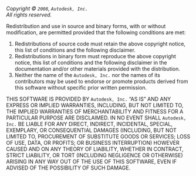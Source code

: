 _Copyright © `2008`, `Autodesk, Inc.`_  
_All rights reserved._

Redistribution and use in source and binary forms, with or without
modification, are permitted provided that the following conditions are met:

1. Redistributions of source code must retain the above copyright
   notice, this list of conditions and the following disclaimer.
2. Redistributions in binary form must reproduce the above copyright
   notice, this list of conditions and the following disclaimer in the
   documentation and/or other materials provided with the distribution.
3. Neither the name of the `Autodesk, Inc.` nor the
   names of its contributors may be used to endorse or promote products
   derived from this software without specific prior written permission.

THIS SOFTWARE IS PROVIDED BY `Autodesk, Inc.` “AS IS” AND
ANY EXPRESS OR IMPLIED WARRANTIES, INCLUDING, BUT NOT LIMITED TO, THE IMPLIED
WARRANTIES OF MERCHANTABILITY AND FITNESS FOR A PARTICULAR PURPOSE ARE
DISCLAIMED. IN NO EVENT SHALL `Autodesk, Inc.` BE LIABLE FOR ANY
DIRECT, INDIRECT, INCIDENTAL, SPECIAL, EXEMPLARY, OR CONSEQUENTIAL DAMAGES
(INCLUDING, BUT NOT LIMITED TO, PROCUREMENT OF SUBSTITUTE GOODS OR SERVICES;
LOSS OF USE, DATA, OR PROFITS; OR BUSINESS INTERRUPTION) HOWEVER CAUSED AND
ON ANY THEORY OF LIABILITY, WHETHER IN CONTRACT, STRICT LIABILITY, OR TORT
(INCLUDING NEGLIGENCE OR OTHERWISE) ARISING IN ANY WAY OUT OF THE USE OF THIS
SOFTWARE, EVEN IF ADVISED OF THE POSSIBILITY OF SUCH DAMAGE.
